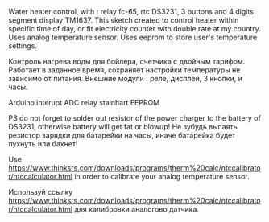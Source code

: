 Water heater control, with : relay fc-65, rtc DS3231, 3 buttons and 4 digits segment display TM1637. 
This sketch created to control heater within specific time of day, or fit electricity counter with 
double rate at my country. Uses analog temperature sensor. Uses eeprom to store user's temperature settings.

Контроль нагрева воды для бойлера, счетчика с двойным тарифом. Работает в заданное время, сохраняет 
настройки температуры не зависимо от питания. Внешние модули : реле, дисплей, 3 кнопки, и часы. 


Arduino interupt ADC relay stainhart EEPROM 


PS do not forget to solder out resistor of the power charger to the battery of DS3231, otherwise 
battery will get fat or blowup!
Не зубудь выпаять резистор зарядки для батарейки на часы, иначе батарейка будет пухнуть или бахнет!

Use https://www.thinksrs.com/downloads/programs/therm%20calc/ntccalibrator/ntccalculator.html in order 
to calibrate your analog temperature sensor.

Используй ссылку 
https://www.thinksrs.com/downloads/programs/therm%20calc/ntccalibrator/ntccalculator.html для 
калибровки аналогово датчика.
